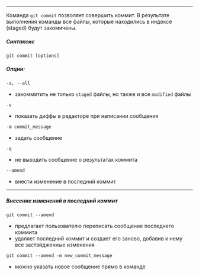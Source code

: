 ___

Команда `git commit` позволяет совершить коммит. В результате выполнения команды все файлы, которые находились в индексе (staged) будут закомичены.

##### Синтаксис

`git commit [options]`

##### Опции:

`-a, --all`
- закоммитить не только `staged` файлы, но также и все `modified` файлы

`-v`
- показать диффы в редакторе при написании сообщения

`-m commit_message`
- задать сообщение

`-q`
- не выводить сообщение о результатах коммита

`--amend`
- внести изменение в последний коммит

___
##### Внесение изменений в последний коммит

`git commit --amend`
- предлагает пользователю переписать сообщение последнего коммита
- удаляет последний коммит и создает его заново, добавив к нему все застэйдженные изменения

`git commit --amend -m new_commit_message`
- можно указать новое сообщение прямо в команде

